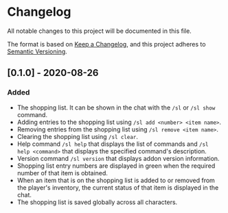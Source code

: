 # Changelog
All notable changes to this project will be documented in this file.

The format is based on [Keep a Changelog](https://keepachangelog.com/en/1.0.0/),
and this project adheres to [Semantic Versioning](https://semver.org/spec/v2.0.0.html).

## [0.1.0] - 2020-08-26
### Added
- The shopping list. It can be shown in the chat with the `/sl` or `/sl show` command.
- Adding entries to the shopping list using `/sl add <number> <item name>`.
- Removing entries from the shopping list using `/sl remove <item name>`.
- Clearing the shopping list using `/sl clear`.
- Help command `/sl help` that displays the list of commands and `/sl help <command>` that displays the specified command's description.
- Version command `/sl version` that displays addon version information.
- Shopping list entry numbers are displayed in green when the required number of that item is obtained.
- When an item that is on the shopping list is added to or removed from the player's inventory, the current status of that item is displayed in the chat.
- The shopping list is saved globally across all characters.
